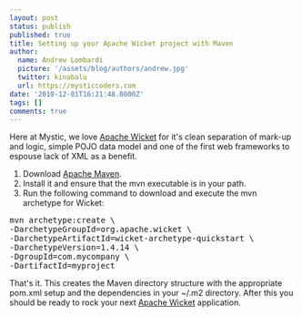 ```yaml
---
layout: post
status: publish
published: true
title: Setting up your Apache Wicket project with Maven
author:
  name: Andrew Lombardi
  picture: '/assets/blog/authors/andrew.jpg'
  twitter: kinabalu
  url: https://mysticcoders.com
date: '2010-12-01T16:21:48.0000Z'
tags: []
comments: true
---
```

Here at Mystic, we love <a href="http://wicket.apache.org" target="_blank">Apache Wicket</a> for it's clean separation of mark-up and logic, simple POJO data model and one of the first web frameworks to espouse lack of XML as a benefit.

1. Download <a href="http://maven.apache.org">Apache Maven</a>.
2. Install it and ensure that the mvn executable is in your path.
3. Run the following command to download and execute the mvn archetype for Wicket:

<pre>mvn archetype:create \
-DarchetypeGroupId=org.apache.wicket \
-DarchetypeArtifactId=wicket-archetype-quickstart \
-DarchetypeVersion=1.4.14 \
-DgroupId=com.mycompany \
-DartifactId=myproject</pre>
That's it.  This creates the Maven directory structure with the appropriate pom.xml setup and the dependencies in your ~/.m2 directory.  After this you should be ready to rock your next <a href="http://wicket.apache.org" target="_blank">Apache Wicket</a> application.

